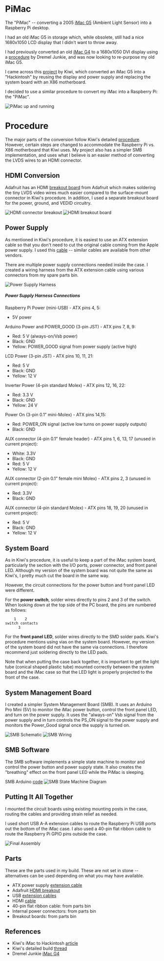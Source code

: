 PiMac
=====

The "PiMac" -- converting a 2005 [iMac G5][1] (Ambient Light Sensor) into a Raspberry Pi desktop.

I had an old iMac G5 <reference> in storage which, while obsolete, still had a nice 1680x1050 LCD display that I didn't want to throw away.

I had previously converted an old [iMac G4][2] to a 1680x1050 DVI display using a [procedure][4] by Dremel Junkie, and was now looking to re-purpose my old iMac G5.

I came across this [project][3] by Kiwi, which converted an iMac G5 into a "Hackintosh" by reusing the display and power supply and replacing the system board with an X86 motherboard.

I decided to use a similar procedure to convert my iMac into a Raspberry Pi: the "PiMac".

![PiMac up and running][20]

Procedure
=========
The major parts of the conversion follow Kiwi's detailed [procedure][5]. However, certain steps are changed to accommodate the Raspberry Pi vs. X86 motherboard that Kiwi uses. My project also has a simpler SMB implementation, and uses what I believe is an easier method of converting the LVDS wires to an HDMI connector.

HDMI Conversion
---------------
Adafruit has an HDMI [breakout board][6] from Adafruit which makes soldering the tiny LVDS video wires much easier compared to the surface-mount connector in Kiwi's procedure. In addition, I used a separate breakout board for the power, ground, and VEDID circuitry.

![HDMI connector breakout][21]
![HDMI breakout board][22]

Power Supply
------------
As mentioned in Kiwi's procedure, it is easiest to use an ATX extension cable so that you don't need to cut the original cable coming from the Apple power supply. I used this [cable][7] -- similar cables are available from other vendors.

There are multiple power supply connections needed inside the case. I created a wiring harness from the ATX extension cable using various connectors from my spare parts bin.

![Power Supply Harness][23]

##### Power Supply Harness Connections #####
Raspberry Pi Power (mini-USB) - ATX pins 4, 5:
- 5V power

Arduino Power and POWER_GOOD (3-pin JST) - ATX pins 7, 8, 9:
- Red: 5 V (always-on/Vsb power)
- Black: GND
- Yellow: POWER_GOOD signal from power supply (active high)

LCD Power (3-pin JST) - ATX pins 10, 11, 21:
- Red: 5 V
- Black: GND
- Yellow: 12 V

Inverter Power (4-pin standard Molex) - ATX pins 12, 16, 22:
- Red: 3.3 V
- Black: GND
- Yellow: 24 V

Power On (3-pin 0.1” mini-Molex) - ATX pins 14,15:
- Red: POWER_ON signal (active low turns on power supply outputs)
- Black: GND

AUX connector (4-pin 0.1" female header) - ATX pins 1, 6, 13, 17 (unused in current project):
- White: 3.3V
- Black: GND
- Red: 5 V
- Yellow: 12 V

AUX connector (2-pin 0.1” female mini Molex) - ATX pins 2, 3 (unused in current project):
- Red: 3.3V
- Black: GND

AUX connector (4-pin standard Molex) - ATX pins 18, 19, 20 (unused in current project):
- Red: 5 V
- Black: GND
- Yellow: 12 V

System Board
------------
As in Kiwi's procedure, it is useful to keep a part of the iMac system board, particularly the section with the I/O ports, power connector, and front panel LED. Although my version of the system board was not quite the same as Kiwi's, I pretty much cut the board in the same way.

However, the circuit connections for the power button and front panel LED were different.

For the **power switch**, solder wires directly to pins 2 and 3 of the switch. When looking down at the top side of the PC board, the pins are numbered as follows:  

        1    2
    switch contacts
          3

For the **front panel LED**, solder wires directly to the SMD solder pads. Kiwi's procedure mentions using vias on the system board. However, my version of the system board did not have the same via connections. I therefore recommend just soldering directly to the LED pads.

Note that when putting the case back together, it is important to get the light tube (conical shaped plastic tube) mounted correctly between the system board and the iMac case so that the LED light is properly projected to the front of the case.

System Management Board
-----------------------

I created a simpler System Management Board (SMB). It uses an Arduino Pro Mini (5V) to monitor the iMac power button, control the front panel LED, and turn on the power supply. It uses the "always-on" Vsb signal from the power supply and in turn controls the PS_ON signal to the power supply and monitors the Power_Good signal once the supply is turned on.

![SMB Schematic][24]
![SMB Wiring][25]

SMB Software
------------
The SMB software implements a simple state machine to monitor and control the power button and power supply state. It also creates the "breathing" effect on the front panel LED while the PiMac is sleeping.

SMB Arduino [code][10]
![SMB State Machine Diagram][26]

Putting It All Together
-----------------------
I mounted the circuit boards using existing mounting posts in the case, routing the cables and providing strain relief as needed.

I used short USB A-A extension cables to route the Raspberry Pi USB ports out the bottom of the iMac case. I also used a 40-pin flat ribbon cable to route the Raspberry Pi GPIO pins outside the case.

![Final Assembly][27]

Parts
-----
These are the parts used in my build. These are not set in stone -- alternatives can be used depending on what you may have available.
* ATX power supply [extension cable][7]
* Adafruit [HDMI breakout][6]
* USB [extension cables][8]
* HDMI [cable][9]
* 40-pin flat ribbon cable: from parts bin
* Internal power connectors: from parts bin
* Breakout boards: from parts bin


References
----------
+ Kiwi's iMac to Hackintosh [article][3]
+ Kiwi's detailed build [thread][5]
+ Dremel Junkie [iMac G4][4]

[1]: https://everymac.com/systems/apple/imac/specs/imac_g5_2.0_20.html
[2]: https://everymac.com/systems/apple/imac/specs/imac_1.25_20_fp.html
[3]: https://tonymacx86.com/threads/kiwis-20-imac-i5.139633/
[4]: http://www.dremeljunkie.com/2011/11/all-in-one-20-imac-g4-genuine-tmds-to.html
[5]: https://www.tonymacx86.com/threads/kiwis-next-project-imac-g5.107859/
[6]: https://www.adafruit.com/product/3121
[7]: https://www.amazon.com/gp/product/B00EZ50W36/
[8]: https://www.amazon.com/gp/product/B00CJG2ZYM
[9]: https://www.amazon.com/gp/product/B00DI88XEG/
[10]: ./PiMac.ino

[20]: jpg/PiMac.jpg
[21]: jpg/HDMI_Breakout.jpg
[22]: jpg/HDMI_Wiring.jpg
[23]: jpg/Power_Supply_Wiring_Harness.jpg
[24]: jpg/SMB_Schematic.jpg
[25]: jpg/SMB_Wiring.jpg
[26]: jpg/SMB_State_Machine.jpg
[27]: jpg/Final_Assembly.jpg
